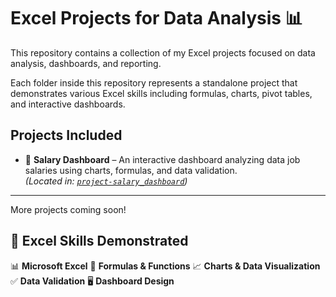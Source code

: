 # Excel Projects for Data Analysis 📊

This repository contains a collection of my Excel projects focused on data analysis, dashboards, and reporting.

Each folder inside this repository represents a standalone project that demonstrates various Excel skills including formulas, charts, pivot tables, and interactive dashboards.

## Projects Included

- 📁 **Salary Dashboard** – An interactive dashboard analyzing data job salaries using charts, formulas, and data validation.  
  *(Located in: [`project-salary_dashboard`](./Project-Salary_dashboard))*

---

More projects coming soon!

## 🧠 Excel Skills Demonstrated

📊 **Microsoft Excel**
🧮 **Formulas & Functions**
📈 **Charts & Data Visualization**
✅ **Data Validation**
🖥️ **Dashboard Design**

